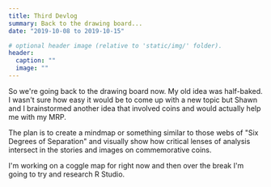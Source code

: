 ```yaml
---
title: Third Devlog
summary: Back to the drawing board...
date: "2019-10-08 to 2019-10-15"

# optional header image (relative to 'static/img/' folder).
header:
  caption: ""
  image: ""
---
```


So we're going back to the drawing board now. My old idea was half-baked. I wasn't sure how easy it would be to come up with a new topic but Shawn and I brainstormed another idea that involved coins and would actually help me with my MRP. 

The plan is to create a mindmap or something similar to those webs of "Six Degrees of Separation" and visually show how critical lenses of analysis intersect in the stories and images on commemorative coins.

I'm working on a coggle map for right now and then over the break I'm going to try and research R Studio.
